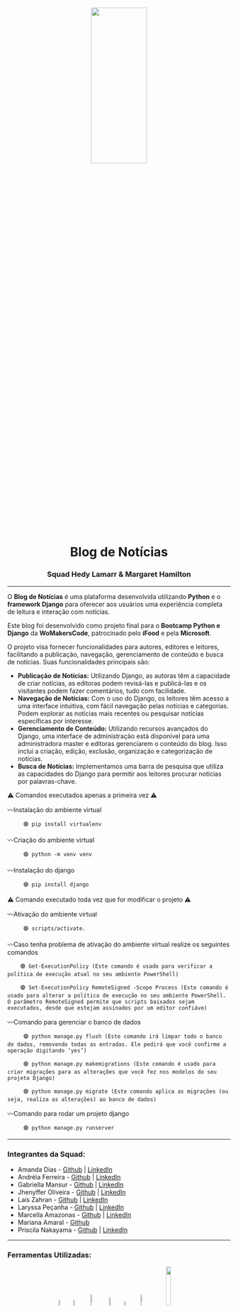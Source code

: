 <h1 align="center">
    
<p align="center">
<img src= "https://www.phpit.com.br/storage/2017/10/womakers.jpg" width="50%" height="30%"/>

<h1 align="center"><b>Blog de Notícias</b></h1>
<h3 align="center"><b>Squad Hedy Lamarr & Margaret Hamilton</b></h3>

---

<p align="center"> 

O **Blog de Notícias** é uma plataforma desenvolvida utilizando **Python** e o **framework Django** para oferecer aos usuários uma experiência completa de leitura e interação com notícias. 

Este blog foi desenvolvido como projeto final para o **Bootcamp Python e Django** da **WoMakersCode**, patrocinado pelo **iFood** e pela **Microsoft**.

O projeto visa fornecer funcionalidades para autores, editores e leitores, facilitando a publicação, navegação, gerenciamento de conteúdo e busca de notícias. Suas funcionalidades principais são:

+ **Publicação de Notícias:** Utilizando Django, as autoras têm a capacidade de criar notícias, as editoras podem revisá-las e publicá-las e os visitantes podem fazer comentários, tudo com facilidade.
+ **Navegação de Notícias:** Com o uso do Django, os leitores têm acesso a uma interface intuitiva, com fácil navegação pelas notícias e categorias. Podem explorar as notícias mais recentes ou pesquisar notícias específicas por interesse.
+ **Gerenciamento de Conteúdo:** Utilizando recursos avançados do Django, uma interface de administração está disponível para uma administradora master e editoras gerenciarem o conteúdo do blog. Isso inclui a criação, edição, exclusão, organização e categorização de notícias.
+ **Busca de Notícias:** Implementamos uma barra de pesquisa que utiliza as capacidades do Django para permitir aos leitores procurar notícias por palavras-chave.
</p>


⚠ Comandos executados apenas a primeira vez ⚠

〰Instalação do ambiente virtual

         🟣 pip install virtualenv
   
〰Criação do ambiente virtual

         🟣 python -m venv venv   
    
〰Instalação do django

         🟣 pip install django

⚠ Comando executado toda vez que for modificar o projeto ⚠

〰Ativação do ambiente virtual
  
         🟣 scripts/activate.
         
〰Caso tenha problema de ativação do ambiente virtual realize os seguintes comandos

        🟣 Get-ExecutionPolicy (Este comando é usado para verificar a política de execução atual no seu ambiente PowerShell)

        🟣 Set-ExecutionPolicy RemoteSigned -Scope Process (Este comando é usado para alterar a política de execução no seu ambiente PowerShell. O parâmetro RemoteSigned permite que scripts baixados sejam executados, desde que estejam assinados por um editor confiáve)

〰Comando para gerenciar o banco de dados

         🟣 python manage.py flush (Este comando irá limpar todo o banco de dados, removendo todas as entradas. Ele pedirá que você confirme a operação digitando ‘yes’)
         
         🟣 python manage.py makemigrations (Este comando é usado para criar migrações para as alterações que você fez nos modelos do seu projeto Django)
         
         🟣 python manage.py migrate (Este comando aplica as migrações (ou seja, realiza as alterações) ao banco de dados)

〰Comando para rodar um projeto django

         🟣 python manage.py runserver

---

<h3>Integrantes da Squad:</h3>

+ Amanda Dias -  [Github](https://github.com/Agdakelda) | [LinkedIn](https://www.linkedin.com/in/amanda-dias-a-ferreira/)
+ Andréia Ferreira - [Github](https://github.com/andreiamferreira) | [LinkedIn](https://www.linkedin.com/in/andreiamferreira/)
+ Gabriella Mansur - [Github]() | [LinkedIn]()
+ Jhenyffer Oliveira  - [Github](https://github.com/JhenyfferOliveira) | [LinkedIn](https://www.linkedin.com/in/jhenyfferoliveira/)
+ Laís Zahran  - [Github](https://github.com/laisrz) | [LinkedIn](https://www.linkedin.com/in/laisrz)
+ Laryssa Peçanha - [Github](https://github.com/laryscampark) | [LinkedIn](https://www.linkedin.com/in/laryssape%C3%A7anha/)
+ Marcella Amazonas - [Github](https://github.com/marcellaamazonas) | [LinkedIn](https://www.linkedin.com/in/marcellaamazonas/)
+ Mariana Amaral  - [Github](https://github.com/mariana1008) 
+ Priscila Nakayama  - [Github](https://github.com/PuriNakayama) | [LinkedIn](https://www.linkedin.com/in/priscila-nakayama/)

---

<h3>Ferramentas Utilizadas:</h3>

<p align="center">
<img src= "https://s3.dualstack.us-east-2.amazonaws.com/pythondotorg-assets/media/files/python-logo-only.svg" width="5.8%"/>
<img src= "https://static-00.iconduck.com/assets.00/django-icon-1606x2048-lwmw1z73.png" width="5.8%"/>
<img src= "https://upload.wikimedia.org/wikipedia/commons/b/b2/Bootstrap_logo.svg" width="8%"/>
<img src= "https://upload.wikimedia.org/wikipedia/commons/6/61/HTML5_logo_and_wordmark.svg" width="7%"/>
<img src= "https://upload.wikimedia.org/wikipedia/commons/d/d5/CSS3_logo_and_wordmark.svg" width="5%"/>
<img src= "https://upload.wikimedia.org/wikipedia/commons/c/c2/GitHub_Invertocat_Logo.svg" width="8%"/>
<img src= "https://upload.wikimedia.org/wikipedia/commons/1/19/SQLite_Logo_4.png" width="15%"/>
</p>
